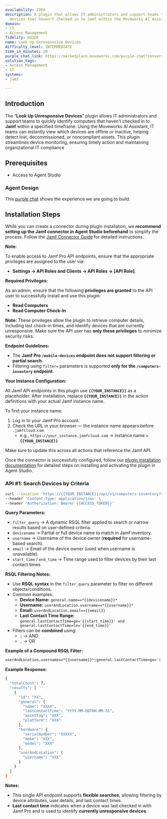```yaml
---
availability: IDEA
description: A plugin that allows IT administrators and support teams to identify
  devices that haven't checked in to Jamf within the Moveworks AI Assistant.
domain:
- IT
- Access Management
fidelity: GUIDE
name: Look Up Unresponsive Devices
difficulty_level: INTERMEDIATE
time_in_minutes: 20
purple_chat_link: https://marketplace.moveworks.com/purple-chat?conversation=%7B%22messages%22%3A%5B%7B%22role%22%3A%22user%22%2C%22parts%22%3A%5B%7B%22richText%22%3A%22I+need+to+check+unresponsive+devices%22%7D%5D%7D%2C%7B%22role%22%3A%22assistant%22%2C%22parts%22%3A%5B%7B%22richText%22%3A%22%3Cp+xmlns%3D%5C%22http%3A%2F%2Fwww.w3.org%2F1999%2Fxhtml%5C%22%3EI+can+help+you+find+unresponsive+devices.+To+begin%2C+please+specify+a+date+range.%3C%2Fp%3E%3Cp+xmlns%3D%5C%22http%3A%2F%2Fwww.w3.org%2F1999%2Fxhtml%5C%22%3EYou+can+also+refine+your+search+to%3A%3C%2Fp%3E%3Cul+xmlns%3D%5C%22http%3A%2F%2Fwww.w3.org%2F1999%2Fxhtml%5C%22%3E%3Cli%3E%3Cp%3ESearch+for+%3Cstrong%3Eall+devices%3C%2Fstrong%3E+within+a+given+date+range%3C%2Fp%3E%3C%2Fli%3E%3Cli%3E%3Cp%3ESearch+by+%3Cstrong%3Edevice+name%3C%2Fstrong%3E+%28e.g.%2C+%5C%22Macbook+Pro%5C%22%29%3C%2Fp%3E%3C%2Fli%3E%3Cli%3E%3Cp%3ESearch+by+%3Cstrong%3Euser+email%3C%2Fstrong%3E+%28e.g.%2C+%5C%22john%40acme.corp%5C%22%29%3C%2Fp%3E%3C%2Fli%3E%3Cli%3E%3Cp%3ESearch+by+%3Cstrong%3Euser+name%3C%2Fstrong%3E+%28e.g.%2C+%5C%22johnacme%5C%22%29%3C%2Fp%3E%3C%2Fli%3E%3C%2Ful%3E%22%7D%5D%7D%2C%7B%22role%22%3A%22user%22%2C%22parts%22%3A%5B%7B%22richText%22%3A%22search+for+devices+assigned+to+john%40acme.corp+over+the+last+quarter%22%7D%5D%7D%2C%7B%22role%22%3A%22assistant%22%2C%22parts%22%3A%5B%7B%22reasoningSteps%22%3A%5B%7B%22status%22%3A%22pending%22%2C%22richText%22%3A%22Searching+%3Cb+xmlns%3D%5C%22http%3A%2F%2Fwww.w3.org%2F1999%2Fxhtml%5C%22%3EJAMF%3C%2Fb%3E+for+unresponsive+devices+assigned+to+%3Cb+xmlns%3D%5C%22http%3A%2F%2Fwww.w3.org%2F1999%2Fxhtml%5C%22%3Ejohn%40acme.corp%3C%2Fb%3E+over+the+last+quarter...%22%7D%2C%7B%22status%22%3A%22success%22%2C%22richText%22%3A%22Found+multiple+devices+matching+your+criteria.%22%7D%5D%7D%2C%7B%22richText%22%3A%22%3Cp+xmlns%3D%5C%22http%3A%2F%2Fwww.w3.org%2F1999%2Fxhtml%5C%22%3EI+found+a+few+devices+assigned+to+%3Cb%3Ejohn%40acme.corp%3C%2Fb%3E+that+might+be+unresponsive%3A%3C%2Fp%3E%3Col+xmlns%3D%5C%22http%3A%2F%2Fwww.w3.org%2F1999%2Fxhtml%5C%22%3E%3Cli%3EMacBook+Pro+%28Serial%3A+C02P1234XYZ%29%3C%2Fli%3E%3Cli%3EMacBook+Air+%28Serial%3A+C02Q5678ABC%29%3C%2Fli%3E%3Cli%3EiMac+%28Serial%3A+W80K9012DEF%29%3C%2Fli%3E%3C%2Fol%3E%3Cp+xmlns%3D%5C%22http%3A%2F%2Fwww.w3.org%2F1999%2Fxhtml%5C%22%3EWhich+device+would+you+like+to+view+details+for%3F%3C%2Fp%3E%22%7D%5D%7D%2C%7B%22role%22%3A%22user%22%2C%22parts%22%3A%5B%7B%22richText%22%3A%22The+MacBook+Pro+with+serial+C02P1234XYZ%22%7D%5D%7D%2C%7B%22role%22%3A%22assistant%22%2C%22parts%22%3A%5B%7B%22reasoningSteps%22%3A%5B%7B%22status%22%3A%22pending%22%2C%22richText%22%3A%22Retrieving+unresponsiveness+details+for+%3Cb+xmlns%3D%5C%22http%3A%2F%2Fwww.w3.org%2F1999%2Fxhtml%5C%22%3EMacBook+Pro+%28Serial%3A+C02P1234XYZ%29%3C%2Fb%3E+from+%3Cb+xmlns%3D%5C%22http%3A%2F%2Fwww.w3.org%2F1999%2Fxhtml%5C%22%3EJAMF%3C%2Fb%3E...%22%7D%2C%7B%22status%22%3A%22success%22%2C%22richText%22%3A%22Successfully+retrieved+device+details+and+unresponsiveness+summary.%22%7D%5D%7D%2C%7B%22richText%22%3A%22%3Cp+xmlns%3D%5C%22http%3A%2F%2Fwww.w3.org%2F1999%2Fxhtml%5C%22%3EHere+are+the+details+for+the+%3Cb%3EMacBook+Pro+%28Serial%3A+C02P1234XYZ%29%3C%2Fb%3E%3A%3C%2Fp%3E%3Cul+xmlns%3D%5C%22http%3A%2F%2Fwww.w3.org%2F1999%2Fxhtml%5C%22%3E%3Cli%3E%3Cb%3EAssigned+User%3A%3C%2Fb%3E+John+Doe+%28john%40acme.corp%29%3C%2Fli%3E%3Cli%3E%3Cb%3ELast+Check-in%3A%3C%2Fb%3E+2024-03-15+10%3A30+AM%3C%2Fli%3E%3Cli%3E%3Cb%3ELast+Network+Activity%3A%3C%2Fb%3E+2024-03-14+05%3A00+PM%3C%2Fli%3E%3Cli%3E%3Cb%3EOperating+System%3A%3C%2Fb%3E+macOS+Sonoma+14.3%3C%2Fli%3E%3Cli%3E%3Cb%3EJamf+Pro+Version%3A%3C%2Fb%3E+10.46.0%3C%2Fli%3E%3Cli%3E%3Cb%3EUnresponsiveness+Summary%3A%3C%2Fb%3E+This+device+has+not+checked+into+Jamf+Pro+for+%3Cb%3E48+days%3C%2Fb%3E.+No+network+activity+detected+for+%3Cb%3E49+days%3C%2Fb%3E.%3C%2Fli%3E%3C%2Ful%3E%22%7D%2C%7B%22citations%22%3A%5B%7B%22connectorName%22%3A%22jamf%22%2C%22citationTitle%22%3A%22MacBook+Pro+%28Serial%3A+C02P1234XYZ%29%22%7D%5D%7D%5D%7D%5D%7D
solution_tags:
- Access Management
- IT
systems:
- jamf

---
```

## Introduction

The “**Look Up Unresponsive Devices**” plugin allows IT administrators and support teams to quickly identify computers that haven’t checked in to **Jamf** within a specified timeframe. Using the Moveworks AI Assistant, IT teams can instantly view which devices are offline or inactive, helping detect lost, decommissioned, or noncompliant assets. This plugin streamlines device monitoring, ensuring timely action and maintaining organizational IT compliance

## **Prerequisites**

- Access to Agent Studio

### Agent Design

This [purple chat](https://marketplace.moveworks.com/purple-chat?conversation=%7B%22messages%22%3A%5B%7B%22role%22%3A%22user%22%2C%22parts%22%3A%5B%7B%22richText%22%3A%22I+need+to+check+unresponsive+devices%22%7D%5D%7D%2C%7B%22role%22%3A%22assistant%22%2C%22parts%22%3A%5B%7B%22richText%22%3A%22%3Cp+xmlns%3D%5C%22http%3A%2F%2Fwww.w3.org%2F1999%2Fxhtml%5C%22%3EI+can+help+you+find+unresponsive+devices.+To+begin%2C+please+specify+a+date+range.%3C%2Fp%3E%3Cp+xmlns%3D%5C%22http%3A%2F%2Fwww.w3.org%2F1999%2Fxhtml%5C%22%3EYou+can+also+refine+your+search+to%3A%3C%2Fp%3E%3Cul+xmlns%3D%5C%22http%3A%2F%2Fwww.w3.org%2F1999%2Fxhtml%5C%22%3E%3Cli%3E%3Cp%3ESearch+for+%3Cstrong%3Eall+devices%3C%2Fstrong%3E+within+a+given+date+range%3C%2Fp%3E%3C%2Fli%3E%3Cli%3E%3Cp%3ESearch+by+%3Cstrong%3Edevice+name%3C%2Fstrong%3E+%28e.g.%2C+%5C%22Macbook+Pro%5C%22%29%3C%2Fp%3E%3C%2Fli%3E%3Cli%3E%3Cp%3ESearch+by+%3Cstrong%3Euser+email%3C%2Fstrong%3E+%28e.g.%2C+%5C%22john%40acme.corp%5C%22%29%3C%2Fp%3E%3C%2Fli%3E%3Cli%3E%3Cp%3ESearch+by+%3Cstrong%3Euser+name%3C%2Fstrong%3E+%28e.g.%2C+%5C%22johnacme%5C%22%29%3C%2Fp%3E%3C%2Fli%3E%3C%2Ful%3E%22%7D%5D%7D%2C%7B%22role%22%3A%22user%22%2C%22parts%22%3A%5B%7B%22richText%22%3A%22search+for+devices+assigned+to+john%40acme.corp+over+the+last+quarter%22%7D%5D%7D%2C%7B%22role%22%3A%22assistant%22%2C%22parts%22%3A%5B%7B%22reasoningSteps%22%3A%5B%7B%22status%22%3A%22pending%22%2C%22richText%22%3A%22Searching+%3Cb+xmlns%3D%5C%22http%3A%2F%2Fwww.w3.org%2F1999%2Fxhtml%5C%22%3EJAMF%3C%2Fb%3E+for+unresponsive+devices+assigned+to+%3Cb+xmlns%3D%5C%22http%3A%2F%2Fwww.w3.org%2F1999%2Fxhtml%5C%22%3Ejohn%40acme.corp%3C%2Fb%3E+over+the+last+quarter...%22%7D%2C%7B%22status%22%3A%22success%22%2C%22richText%22%3A%22Found+multiple+devices+matching+your+criteria.%22%7D%5D%7D%2C%7B%22richText%22%3A%22%3Cp+xmlns%3D%5C%22http%3A%2F%2Fwww.w3.org%2F1999%2Fxhtml%5C%22%3EI+found+a+few+devices+assigned+to+%3Cb%3Ejohn%40acme.corp%3C%2Fb%3E+that+might+be+unresponsive%3A%3C%2Fp%3E%3Col+xmlns%3D%5C%22http%3A%2F%2Fwww.w3.org%2F1999%2Fxhtml%5C%22%3E%3Cli%3EMacBook+Pro+%28Serial%3A+C02P1234XYZ%29%3C%2Fli%3E%3Cli%3EMacBook+Air+%28Serial%3A+C02Q5678ABC%29%3C%2Fli%3E%3Cli%3EiMac+%28Serial%3A+W80K9012DEF%29%3C%2Fli%3E%3C%2Fol%3E%3Cp+xmlns%3D%5C%22http%3A%2F%2Fwww.w3.org%2F1999%2Fxhtml%5C%22%3EWhich+device+would+you+like+to+view+details+for%3F%3C%2Fp%3E%22%7D%5D%7D%2C%7B%22role%22%3A%22user%22%2C%22parts%22%3A%5B%7B%22richText%22%3A%22The+MacBook+Pro+with+serial+C02P1234XYZ%22%7D%5D%7D%2C%7B%22role%22%3A%22assistant%22%2C%22parts%22%3A%5B%7B%22reasoningSteps%22%3A%5B%7B%22status%22%3A%22pending%22%2C%22richText%22%3A%22Retrieving+unresponsiveness+details+for+%3Cb+xmlns%3D%5C%22http%3A%2F%2Fwww.w3.org%2F1999%2Fxhtml%5C%22%3EMacBook+Pro+%28Serial%3A+C02P1234XYZ%29%3C%2Fb%3E+from+%3Cb+xmlns%3D%5C%22http%3A%2F%2Fwww.w3.org%2F1999%2Fxhtml%5C%22%3EJAMF%3C%2Fb%3E...%22%7D%2C%7B%22status%22%3A%22success%22%2C%22richText%22%3A%22Successfully+retrieved+device+details+and+unresponsiveness+summary.%22%7D%5D%7D%2C%7B%22richText%22%3A%22%3Cp+xmlns%3D%5C%22http%3A%2F%2Fwww.w3.org%2F1999%2Fxhtml%5C%22%3EHere+are+the+details+for+the+%3Cb%3EMacBook+Pro+%28Serial%3A+C02P1234XYZ%29%3C%2Fb%3E%3A%3C%2Fp%3E%3Cul+xmlns%3D%5C%22http%3A%2F%2Fwww.w3.org%2F1999%2Fxhtml%5C%22%3E%3Cli%3E%3Cb%3EAssigned+User%3A%3C%2Fb%3E+John+Doe+%28john%40acme.corp%29%3C%2Fli%3E%3Cli%3E%3Cb%3ELast+Check-in%3A%3C%2Fb%3E+2024-03-15+10%3A30+AM%3C%2Fli%3E%3Cli%3E%3Cb%3ELast+Network+Activity%3A%3C%2Fb%3E+2024-03-14+05%3A00+PM%3C%2Fli%3E%3Cli%3E%3Cb%3EOperating+System%3A%3C%2Fb%3E+macOS+Sonoma+14.3%3C%2Fli%3E%3Cli%3E%3Cb%3EJamf+Pro+Version%3A%3C%2Fb%3E+10.46.0%3C%2Fli%3E%3Cli%3E%3Cb%3EUnresponsiveness+Summary%3A%3C%2Fb%3E+This+device+has+not+checked+into+Jamf+Pro+for+%3Cb%3E48+days%3C%2Fb%3E.+No+network+activity+detected+for+%3Cb%3E49+days%3C%2Fb%3E.%3C%2Fli%3E%3C%2Ful%3E%22%7D%2C%7B%22citations%22%3A%5B%7B%22connectorName%22%3A%22jamf%22%2C%22citationTitle%22%3A%22MacBook+Pro+%28Serial%3A+C02P1234XYZ%29%22%7D%5D%7D%5D%7D%5D%7D) shows the experience we are going to build.

## **Installation Steps**

While you can create a connector during plugin installation, we **recommend setting up the Jamf connector in Agent Studio beforehand** to simplify the process. Follow the [Jamf Connector Guide](https://marketplace.moveworks.com/connectors/jamf?hist=home#how-to-implement) for detailed instructions.

**Note:** 

To enable access to Jamf Pro API endpoints, ensure that the appropriate privileges are assigned to the user via:

- **Settings → API Roles and Clients → API Roles → [API Role]**.

**Required Privileges:**

As an admin, ensure that the following **privileges are granted** to the API user to successfully install and use this plugin:

- **Read Computers**
- **Read Computer Check-In**

**Note:** These privileges allow the plugin to retrieve computer details, including last check-in times, and identify devices that are currently unresponsive. Make sure the API user has **only these privileges** to minimize security risks.

**Endpoint Guidelines:**

- The **Jamf Pro `/mobile-devices` endpoint does not support filtering or partial search**.
- Filtering using `filter=` parameters is supported **only for the `/computers-inventory` endpoint**.

**Your Instance Configuration:**

All Jamf API endpoints in this plugin use **`{{YOUR_INSTANCE}}`** as a placeholder. After installation, replace **`{{YOUR_INSTANCE}}`** in the action definitions with your actual Jamf instance name.

To find your instance name:

1. Log in to your Jamf Pro account.
2. Check the URL in your browser — the instance name appears before `.jamfcloud.com`
    - e.g., `https://your_instance.jamfcloud.com` → instance name = **`{{YOUR_INSTANCE}}`**

Make sure to update this across all actions that reference the Jamf API.

Once the connector is successfully configured, follow our [plugin installation documentation](https://help.moveworks.com/docs/ai-agent-marketplace-installation) for detailed steps on installing and activating the plugin in Agent Studio.

### **API #1: Search Devices by Criteria**

```bash
curl --location 'https://{{YOUR_INSTANCE}}/api/v1/computers-inventory?section=USER_AND_LOCATION,HARDWARE,GENERAL&filter={{filter_query}}' \
--header 'Content-Type: application/json' \
--header 'Authorization: Bearer {{ACCESS_TOKEN}}'
```

**Query Parameters:**

- `filter_query` → A dynamic RSQL filter applied to search or narrow results based on user-defined criteria.
- `devicename` → Partial or full device name to match in Jamf inventory.
- `username` → Username of the device owner (**required** for username-based search).
- `email` → Email of the device owner (used when username is unavailable).
- `start_time` / `end_time` → Time range used to filter devices by their last contact times.

**RSQL Filtering Notes:**

- Use **RSQL syntax** in the `filter_query` parameter to filter on different objects/conditions.
- Common examples:
    - **Device Name:** `general.name==*{{devicename}}*`
    - **Username:** `userAndLocation.username==*{{username}}*`
    - **Email:** `userAndLocation.email=={{email}}`
    - **Last Contact Time Range:** `general.lastContactTime=ge='{{start_time}}' and general.lastContactTime=le='{{end_time}}'`
- Filters can be **combined** using:
    - `;` → AND
    - `,` → OR

**Example of a Compound RSQL Filter:**

```bash
userAndLocation.username==*{{username}}*;general.lastContactTime=ge='{{start_time}}' and general.lastContactTime=le='{{end_time}}'

```

**Example Response:**

```bash
{
  "totalCount": 7,
  "results": [
    {
      "id": "XX",
      "general": {
        "name": "XXXX",
        "lastContactTime": "YYYY-MM-DDTHH-MM-SS",
        "assetTag": "XXX",
        "platform": "XXX"
      },
      "hardware": {
        "serialNumber": "XXXXX",
        "make": "XXX",
        "model": "XXX"
      },
      "userAndLocation": {
        "username": "XXX"
      }
    }
  ]
}
```

**Notes:**

- This single API endpoint supports **flexible searches**, allowing filtering by device attributes, user details, and last contact times.
- **Last contact time** indicates when a device was last checked in with Jamf Pro and is used to identify **currently unresponsive devices**.